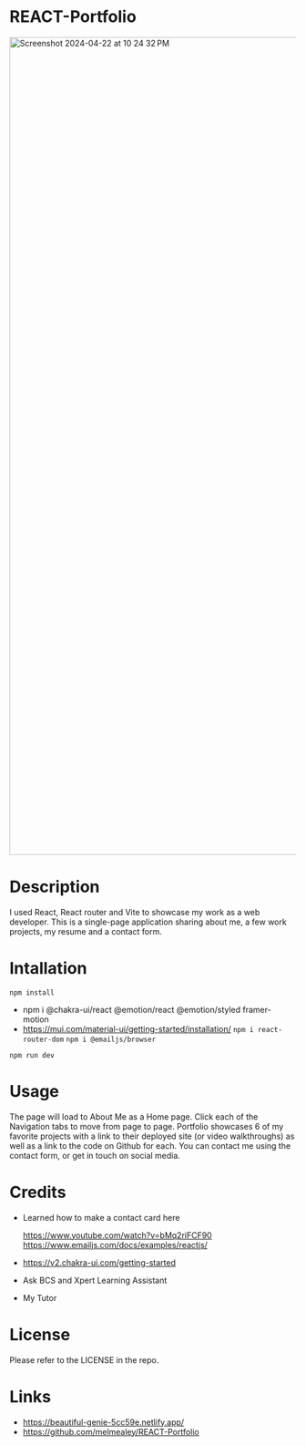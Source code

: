 # REACT-Portfolio
<img width="1435" alt="Screenshot 2024-04-22 at 10 24 32 PM" src="https://github.com/melmealey/REACT-Portfolio/assets/147653410/ba2bc5e7-803c-493b-9588-3c7fe9c4f4e6">

# Description
I used React, React router and Vite to showcase my work as a web developer. This is a single-page application sharing about me, a few work projects, my resume and a contact form.

# Intallation
`npm install`
* npm i @chakra-ui/react @emotion/react @emotion/styled framer-motion
* https://mui.com/material-ui/getting-started/installation/
`npm i react-router-dom`
`npm i @emailjs/browser`

`npm run dev`
  

# Usage
The page will load to About Me as a Home page. Click each of the Navigation tabs to move from page to page. Portfolio showcases 6 of my favorite projects with a link to their deployed site (or video walkthroughs) as well as a link to the code on Github for each. You can contact me using the contact form, or get in touch on social media.

# Credits
* Learned how to make a contact card here

  https://www.youtube.com/watch?v=bMq2riFCF90
  https://www.emailjs.com/docs/examples/reactjs/
* https://v2.chakra-ui.com/getting-started
* Ask BCS and Xpert Learning Assistant
* My Tutor


# License
Please refer to the LICENSE in the repo.

# Links 
* https://beautiful-genie-5cc59e.netlify.app/
* https://github.com/melmealey/REACT-Portfolio
